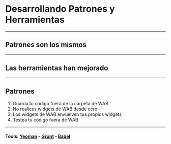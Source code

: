 <!-- .slide: data-background="reveal.js/img/bg-4.png" -->
# Desarrollando Patrones y Herramientas

---

## Patrones son los mismos

---

## Las herramientas han mejorado

---

## Patrones

<ol>
	<li class="fragment">Guarda tu código fuera de la carpeta de WAB</li>
	<li class="fragment">No realices widgets de WAB desde cero</li>
	<li class="fragment">Los widgets de WAB envuelven tus propios widgets</li>
	<li class="fragment">Testea tu código fuera de WAB</li>

</ol>

---

<!-- .slide: data-background="img/yo-grunt-babel.png" data-background-size="920px" data-background-color="#fff" -->
#### Tools: [Yeoman](http://yeoman.io/) - [Grunt](http://gruntjs.com/) - [Babel](https://babeljs.io/)
